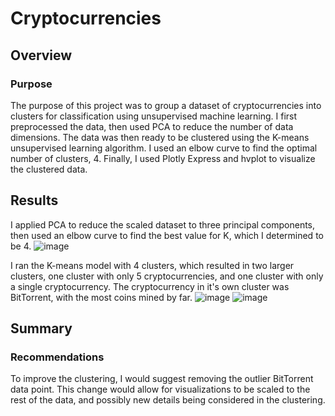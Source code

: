 # Cryptocurrencies

## Overview
### Purpose
The purpose of this project was to group a dataset of cryptocurrencies into clusters for classification using unsupervised machine learning. I first preprocessed the data, then used PCA to reduce the number of data dimensions. The data was then ready to be clustered using the K-means unsupervised learning algorithm. I used an elbow curve to find the optimal number of clusters, 4. Finally, I used Plotly Express and hvplot to visualize the clustered data.

## Results
I applied PCA to reduce the scaled dataset to three principal components, then used an elbow curve to find the best value for K, which I determined to be 4.
![image](https://user-images.githubusercontent.com/102445183/184458315-808f3245-c597-46fb-8385-8b17692b7f99.png)

I ran the K-means model with 4 clusters, which resulted in two larger clusters, one cluster with only 5 cryptocurrencies, and one cluster with only a single cryptocurrency. The cryptocurrency in it's own cluster was BitTorrent, with the most coins mined by far.
![image](https://user-images.githubusercontent.com/102445183/184458604-77580bc2-91d1-4b07-aaf3-561591c9730b.png)
![image](https://user-images.githubusercontent.com/102445183/184458679-fcd02fdf-c1ec-4529-ab56-6224e5ee68ea.png)

## Summary
### Recommendations
To improve the clustering, I would suggest removing the outlier BitTorrent data point. This change would allow for visualizations to be scaled to the rest of the data, and possibly new details being considered in the clustering.
